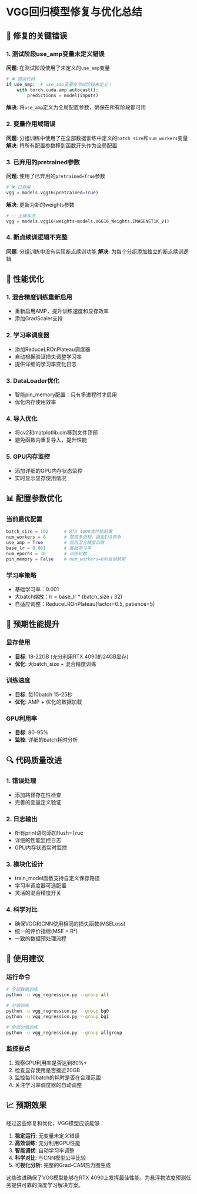 # VGG回归模型修复与优化总结

## 🚨 修复的关键错误

### 1. **测试阶段use_amp变量未定义错误**
**问题**: 在测试阶段使用了未定义的`use_amp`变量
```python
# ❌ 错误代码
if use_amp:  # use_amp变量在测试阶段未定义！
    with torch.cuda.amp.autocast():
        predictions = model(inputs)
```
**解决**: 将`use_amp`定义为全局配置参数，确保在所有阶段都可用

### 2. **变量作用域错误**
**问题**: 分组训练中使用了在全部数据训练中定义的`batch_size`和`num_workers`变量
**解决**: 将所有配置参数移到函数开头作为全局配置

### 3. **已弃用的pretrained参数**
**问题**: 使用了已弃用的`pretrained=True`参数
```python
# ❌ 已弃用
vgg = models.vgg16(pretrained=True)
```
**解决**: 更新为新的weights参数
```python
# ✅ 正确写法
vgg = models.vgg16(weights=models.VGG16_Weights.IMAGENET1K_V1)
```

### 4. **断点续训逻辑不完整**
**问题**: 分组训练中没有实现断点续训功能
**解决**: 为每个分组添加独立的断点续训逻辑

## 🔧 性能优化

### 1. **混合精度训练重新启用**
- 重新启用AMP，提升训练速度和显存效率
- 添加GradScaler支持

### 2. **学习率调度器**
- 添加ReduceLROnPlateau调度器
- 自动根据验证损失调整学习率
- 提供详细的学习率变化日志

### 3. **DataLoader优化**
- 智能pin_memory配置：只有多进程时才启用
- 优化内存使用效率

### 4. **导入优化**
- 将cv2和matplotlib.cm移到文件顶部
- 避免函数内重复导入，提升性能

### 5. **GPU内存监控**
- 添加详细的GPU内存状态监控
- 实时显示显存使用情况

## 📊 配置参数优化

### 当前最优配置
```python
batch_size = 192      # RTX 4090高性能配置
num_workers = 0       # 禁用多进程，避免I/O竞争
use_amp = True        # 启用混合精度训练
base_lr = 0.001       # 基础学习率
num_epochs = 30       # 训练轮数
pin_memory = False    # num_workers=0时自动禁用
```

### 学习率策略
- 基础学习率：0.001
- 大batch缩放：lr = base_lr * (batch_size / 32)
- 自适应调整：ReduceLROnPlateau(factor=0.5, patience=5)

## 🎯 预期性能提升

### 显存使用
- **目标**: 18-22GB (充分利用RTX 4090的24GB显存)
- **优化**: 大batch_size + 混合精度训练

### 训练速度
- **目标**: 每10batch 15-25秒
- **优化**: AMP + 优化的数据加载

### GPU利用率
- **目标**: 80-95%
- **监控**: 详细的batch耗时分析

## 🔍 代码质量改进

### 1. **错误处理**
- 添加路径存在性检查
- 完善的变量定义验证

### 2. **日志输出**
- 所有print语句添加flush=True
- 详细的性能监控日志
- GPU内存状态实时监控

### 3. **模块化设计**
- train_model函数支持自定义保存路径
- 学习率调度器可选配置
- 灵活的混合精度开关

### 4. **科学对比**
- 确保VGG和CNN使用相同的损失函数(MSELoss)
- 统一的评价指标(MSE + R²)
- 一致的数据预处理流程

## 🚀 使用建议

### 运行命令
```bash
# 全部数据训练
python -u vgg_regression.py --group all

# 分组训练
python -u vgg_regression.py --group bg0
python -u vgg_regression.py --group bg1

# 全部分组训练
python -u vgg_regression.py --group allgroup
```

### 监控要点
1. 观察GPU利用率是否达到80%+
2. 检查显存使用是否接近20GB
3. 监控每10batch的耗时是否在合理范围
4. 关注学习率调度器的自动调整

## 📈 预期效果

经过这些修复和优化，VGG模型应该能够：
1. **稳定运行**: 无变量未定义错误
2. **高效训练**: 充分利用GPU性能
3. **智能调优**: 自动学习率调整
4. **科学对比**: 与CNN模型公平比较
5. **可视化分析**: 完整的Grad-CAM热力图生成

这些改进确保了VGG模型能够在RTX 4090上发挥最佳性能，为悬浮物浓度预测任务提供可靠的深度学习解决方案。 